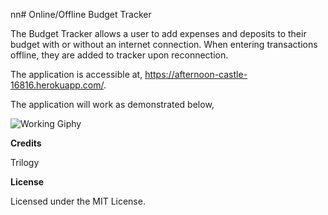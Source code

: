 nn# Online/Offline Budget Tracker

The Budget Tracker allows a user to add expenses and deposits to their budget with or without an internet connection. When entering transactions offline, they are added to tracker upon reconnection. 

The application is accessible at, https://afternoon-castle-16816.herokuapp.com/.

The application will work as demonstrated below,

![Working Giphy](working.gif)

**Credits**

Trilogy

**License**

Licensed under the MIT License.


